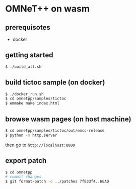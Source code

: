 # OMNeT++ on wasm

## prerequisotes
* docker

## getting started
```sh
$ ./build_all.sh
```

## build tictoc sample (on docker)
```sh
$ ./docker_run.sh
$ cd omnetpp/samples/tictoc
$ emmake make index.html
```

## browse wasm pages (on host machine)
```sh
$ cd omnetpp/samples/tictoc/out/emcc-release
$ python -m http.server
```

then go to `http://localhost:8000`

## export patch
```sh
$ cd omnetpp
# commit changes
$ git format-patch -o ../patches 7f833f4..HEAD     
```